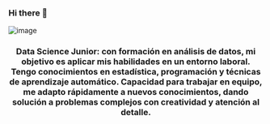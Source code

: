 ### Hi there 👋
![image](https://github.com/Milalex19/Milalex19/assets/128637462/7c73a3a0-e8e8-4d00-ac60-c450077ae1b7)
<h3 align="center">Data Science Junior: con formación en análisis de datos, mi objetivo es aplicar mis habilidades en un entorno laboral. Tengo conocimientos en estadística, programación y técnicas de aprendizaje automático. Capacidad para trabajar en equipo, me adapto rápidamente a nuevos conocimientos, dando solución a problemas complejos con creatividad y atención al detalle.</h3>
 










<!--
**Milalex19/Milalex19** is a ✨ _special_ ✨ repository because its `README.md` (this file) appears on your GitHub profile.

Here are some ideas to get you started:

- 🔭 I’m currently working on ...
- 🌱 I’m currently learning ...
- 👯 I’m looking to collaborate on ...
- 🤔 I’m looking for help with ...
- 💬 Ask me about ...
- 📫 How to reach me: ...
- 😄 Pronouns: ...
- ⚡ Fun fact: ...
-->
